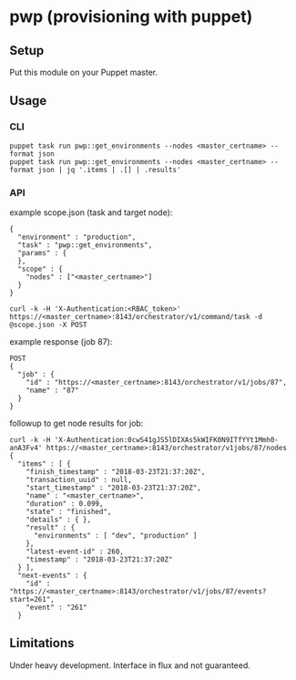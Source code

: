 
# pwp (provisioning with puppet)

## Setup

Put this module on your Puppet master.

## Usage

### CLI
```
puppet task run pwp::get_environments --nodes <master_certname> --format json
puppet task run pwp::get_environments --nodes <master_certname> --format json | jq '.items | .[] | .results'
```
### API
example scope.json (task and target node):
```
{
  "environment" : "production",
  "task" : "pwp::get_environments",
  "params" : {
  },
  "scope" : {
    "nodes" : ["<master_certname>"]
  }
}
```

```
curl -k -H 'X-Authentication:<RBAC_token>' https://<master_certname>:8143/orchestrator/v1/command/task -d @scope.json -X POST
```

example response (job 87):
```
POST
{
  "job" : {
    "id" : "https://<master_certname>:8143/orchestrator/v1/jobs/87",
    "name" : "87"
  }
}
```

followup to get node results for job:
```
curl -k -H 'X-Authentication:0cwS41gJS5lDIXAs5kWIFK0N9ITfYYt1Mmh0-anA3Fv4' https://<master_certname>:8143/orchestrator/v1jobs/87/nodes
{
  "items" : [ {
    "finish_timestamp" : "2018-03-23T21:37:20Z",
    "transaction_uuid" : null,
    "start_timestamp" : "2018-03-23T21:37:20Z",
    "name" : "<master_certname>",
    "duration" : 0.099,
    "state" : "finished",
    "details" : { },
    "result" : {
      "environments" : [ "dev", "production" ]
    },
    "latest-event-id" : 260,
    "timestamp" : "2018-03-23T21:37:20Z"
  } ],
  "next-events" : {
    "id" : "https://<master_certname>:8143/orchestrator/v1/jobs/87/events?start=261",
    "event" : "261"
  }
```

## Limitations

Under heavy development. Interface in flux and not guaranteed.
